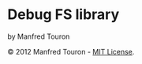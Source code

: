 Debug FS library
================

by Manfred Touron

© 2012 Manfred Touron - [MIT License](https://github.com/moul/libdebugfs/blob/master/License.txt).
